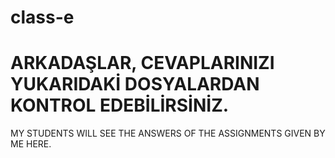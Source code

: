 # class-e
# ARKADAŞLAR, CEVAPLARINIZI YUKARIDAKİ DOSYALARDAN KONTROL EDEBİLİRSİNİZ.
MY STUDENTS WILL SEE THE ANSWERS OF THE ASSIGNMENTS GIVEN BY ME HERE.
